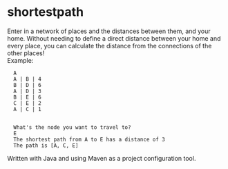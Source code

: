 # shortestpath

Enter in a network of places and the distances between them, and your home. Without needing to define a direct distance between your home and every place, you can calculate the distance from the connections of the other places!   
Example:  
```
  A  
  A | B | 4   
  B | D | 6  
  A | D | 3  
  B | E | 6  
  C | E | 2  
  A | C | 1  
  
 
  What's the node you want to travel to?
  E
  The shortest path from A to E has a distance of 3
  The path is [A, C, E]
```  

Written with Java and using Maven as a project configuration tool.
